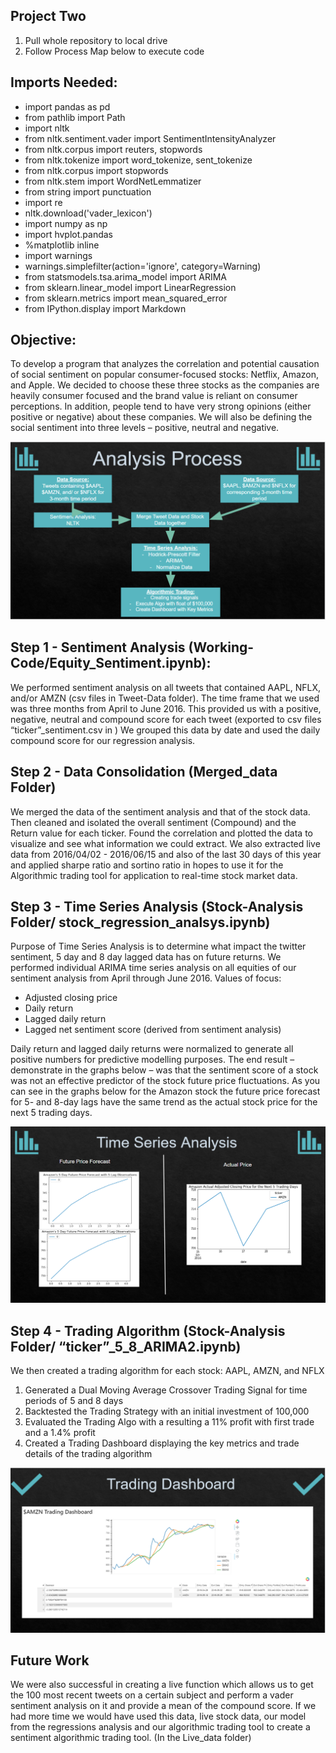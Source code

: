 ## Project Two

1) Pull whole repository to local drive
2) Follow Process Map below to execute code

## Imports Needed:
-	import pandas as pd
-	from pathlib import Path
-	import nltk
-	from nltk.sentiment.vader import SentimentIntensityAnalyzer
-	from nltk.corpus import reuters, stopwords
-	from nltk.tokenize import word_tokenize, sent_tokenize
-	from nltk.corpus import stopwords
-	from nltk.stem import WordNetLemmatizer
-	from string import punctuation
-	import re
-	nltk.download('vader_lexicon')
-	import numpy as np
-	import hvplot.pandas
-	%matplotlib inline
-	import warnings
-	warnings.simplefilter(action='ignore', category=Warning)
-	from statsmodels.tsa.arima_model import ARIMA
-	from sklearn.linear_model import LinearRegression
-	from sklearn.metrics import mean_squared_error
-	from IPython.display import Markdown



## Objective:
To develop a program that analyzes the correlation and potential causation of social sentiment on popular consumer-focused stocks: Netflix, Amazon, and Apple. We decided to choose these three stocks as the companies are heavily consumer focused and the brand value is reliant on consumer perceptions. In addition, people tend to have very strong opinions (either positive or negative) about these companies. We will also be defining the social sentiment into three levels – positive, neutral and negative.

![image info](./analysis_process_project_two.PNG)

## Step 1 - Sentiment Analysis (Working-Code/Equity_Sentiment.ipynb):
We performed sentiment analysis on all tweets that contained AAPL, NFLX, and/or AMZN (csv files in Tweet-Data folder). The time frame that we used was three months from April to June 2016. This provided us with a positive, negative, neutral and compound score for each tweet (exported to csv files “ticker”_sentiment.csv in ) We grouped this data by date and used the daily compound score for our regression analysis.

## Step 2 - Data Consolidation (Merged_data Folder)
We merged the data of the sentiment analysis and that of the stock data. Then cleaned and isolated the overall sentiment (Compound) and the Return value for each ticker. Found the correlation and plotted the data to visualize and see what information we could extract. We also extracted live data from 2016/04/02 - 2016/06/15 and also of the last 30 days of this year and applied sharpe ratio and sortino ratio in hopes to use it for the Algorithmic trading tool for application to real-time stock market data.

## Step 3 - Time Series Analysis (Stock-Analysis Folder/ stock_regression_analsys.ipynb)
Purpose of Time Series Analysis is to determine what impact the twitter sentiment, 5 day and 8 day lagged data has on future returns. We performed individual ARIMA time series analysis on all equities of our sentiment analysis from April through June 2016.
Values of focus:
-	Adjusted closing price
-	Daily return
-	Lagged daily return
-	Lagged net sentiment score (derived from sentiment analysis)

Daily return and lagged daily returns were normalized to generate all positive numbers for predictive modelling purposes. The end result – demonstrate in the graphs below – was that the sentiment score of a stock was not an effective predictor of the stock future price fluctuations. As you can see in the graphs below for the Amazon stock the future price forecast for 5- and 8-day lags have the same trend as the actual stock price for the next 5 trading days.



![image info](./Time_series_output_project_two.PNG)


## Step 4 - Trading Algorithm (Stock-Analysis Folder/ “ticker”_5_8_ARIMA2.ipynb)
We then created a trading algorithm for each stock: AAPL, AMZN, and NFLX
1.	Generated a Dual Moving Average Crossover Trading Signal for time periods of 5 and 8 days
2.	Backtested the Trading Strategy with an initial investment of 100,000
3.	Evaluated the Trading Algo with a resulting a 11% profit with first trade and a 1.4% profit
4.	Created a Trading Dashboard displaying the key metrics and trade details of the trading algorithm

![image info](./trading_dashboard_project_2.PNG)

## Future Work
We were also successful in creating a live function which allows us to get the 100 most recent tweets on a certain subject and perform a vader sentiment analysis on it and provide a mean of the compound score. If we had more time we would have used this data, live stock data, our model from the regressions analysis and our algorithmic trading tool to create a sentiment algorithmic trading tool. (In the Live_data folder)

